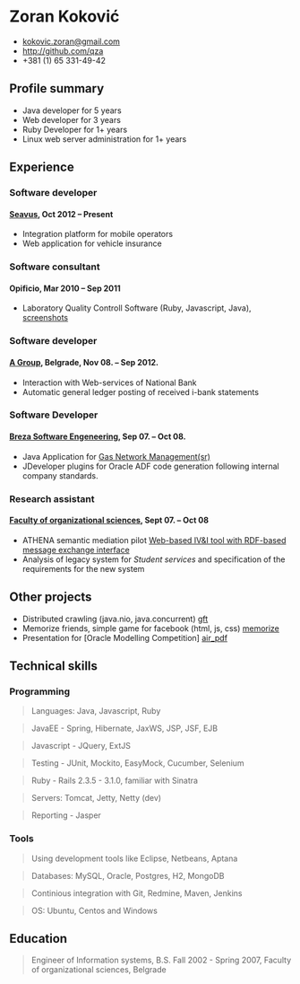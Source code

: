 # Zoran Koković

 * <kokovic.zoran@gmail.com>
 * <http://github.com/qza>
 * +381 (1) 65 331-49-42

## Profile summary

 * Java developer for 5 years
 * Web developer for 3 years
 * Ruby Developer for 1+ years
 * Linux web server administration for 1+ years

## Experience

### Software developer

#### [Seavus][sea], Oct 2012 – Present

 * Integration platform for mobile operators
 * Web application for vehicle insurance

### Software consultant

#### Opificio, Mar 2010 – Sep 2011

 * Laboratory Quality Controll Software (Ruby, Javascript, Java), [screenshots][scr]

### Software developer

#### [A Group][agr], Belgrade, Nov 08. – Sep 2012.

 * Interaction with Web-services of National Bank
 * Automatic general ledger posting of received i-bank statements

### Software Developer

#### [Breza Software Engeneering][bse], Sep 07. – Oct 08.

 * Java Application for  [Gas Network Management(sr)][gas]
 * JDeveloper plugins for Oracle ADF code generation following internal company standards.

### Research assistant

#### [Faculty of organizational sciences][fon], Sept 07. – Oct 08

 * ATHENA semantic mediation pilot [Web-based IV&I tool with RDF-based message exchange interface][apo]
 * Analysis of legacy system for *Student services* and specification of the requirements for the new system

## Other projects

 * Distributed crawling (java.nio, java.concurrent) [gft]
 * Memorize friends, simple game for facebook (html, js, css) [memorize]
 * Presentation for [Oracle Modelling Competition] [air_pdf]

[apo]:http://sourceforge.net/projects/apolon/
[gas]:http://www.brezasoftware.com/brosure/BrezaGAS.pdf
[bse]:http://www.brezasoftware.com/
[agr]:http://www.agroupm.com/
[fon]:http://www.fon.bg.ac.rs/
[sea]:http://www.seavus.com/

[air_pdf]: http://qza.github.com/Resume/OracleAcademyFinal.pdf
[scr]: http://qza.github.com/Resume/album.html
[memorize]: https://github.com/qza/MemorizeFriends
[gft]: https://github.com/qza/gft-crw

## Technical skills

### Programming

 > Languages: Java, Javascript, Ruby
 
 > JavaEE - Spring, Hibernate, JaxWS, JSP, JSF, EJB

 > Javascript - JQuery, ExtJS

 > Testing - JUnit, Mockito, EasyMock, Cucumber, Selenium 
 
 > Ruby - Rails 2.3.5 - 3.1.0, familiar with Sinatra
 
 > Servers: Tomcat, Jetty, Netty (dev)
 
 > Reporting - Jasper
  
### Tools

 > Using development tools like Eclipse, Netbeans, Aptana
 
 > Databases: MySQL, Oracle, Postgres, H2, MongoDB
 
 > Continious integration with Git, Redmine, Maven, Jenkins
 
 > OS: Ubuntu, Centos and Windows


## Education

 > Engineer of Information systems, B.S. Fall 2002 - Spring 2007, Faculty of organizational sciences, Belgrade
